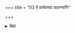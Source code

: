 +++
title = "03 ते प्रत्येतव्याः यदरण्यानि"

+++

<details><summary>थिते</summary>

ते प्रत्येतव्याः । यदरण्यानि प्रजापतिः पुरश्च ससृजे गिरीन् । कर्तानि च न तद्भद्रं यद्भद्रं तन्म आसुव । यदूषा तमसा युक्ता दिने तेक्ष्णिष्ठमातपत् । अम्भश्चात्यति घर्मश्च तथा तप्ते प्रजापतेः । यत्स्तेनान्यद्वृकान्दंशान्मशकान्यदघायवः । तदु ते वृजिनं त्वेतद्व्रतमेतन्न मे मतम् । प्रजापतिं दशममहर्भजध्वं मतिं कवीनामृषभं जनानाम् । स सुष्टुतिं सुद्रविणं दधानः पूतो विपाप्मा विजहाति लोक इति ३
</details>
